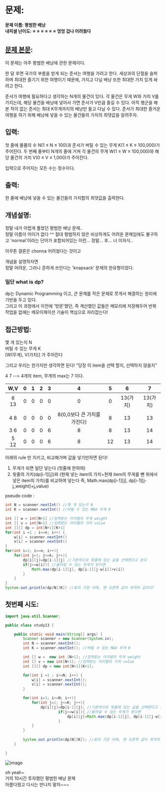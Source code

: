 # 문제:   
**문제 이름: 평범한 배낭**  
**내피셜 난이도: :star: :star: :star: :star: :star: :star: 엉엉 겁나 어려웠다**  

## **[문제 본문](https://www.acmicpc.net/problem/12865)**:  
이 문제는 아주 평범한 배낭에 관한 문제이다.

한 달 후면 국가의 부름을 받게 되는 준서는 여행을 가려고 한다. 세상과의 단절을 슬퍼하며 최대한 즐기기 위한 여행이기 때문에, 가지고 다닐 배낭 또한 최대한 가치 있게 싸려고 한다.

준서가 여행에 필요하다고 생각하는 N개의 물건이 있다. 각 물건은 무게 W와 가치 V를 가지는데, 해당 물건을 배낭에 넣어서 가면 준서가 V만큼 즐길 수 있다. 아직 행군을 해본 적이 없는 준서는 최대 K무게까지의 배낭만 들고 다닐 수 있다. 준서가 최대한 즐거운 여행을 하기 위해 배낭에 넣을 수 있는 물건들의 가치의 최댓값을 알려주자.  

## 입력:   
첫 줄에 물품의 수 N(1 ≤ N ≤ 100)과 준서가 버틸 수 있는 무게 K(1 ≤ K ≤ 100,000)가 주어진다. 두 번째 줄부터 N개의 줄에 거쳐 각 물건의 무게 W(1 ≤ W ≤ 100,000)와 해당 물건의 가치 V(0 ≤ V ≤ 1,000)가 주어진다.

입력으로 주어지는 모든 수는 정수이다.

## 출력:   
한 줄에 배낭에 넣을 수 있는 물건들의 가치합의 최댓값을 출력한다.


## 개념설명:   

정말 내가 어렵게 풀었던 평범한 배낭 문제..  
정말 이름이 어이가 없다 ^^ 절대 평범하지 않은 비상하게도 어려운 문제임에도 불구하고 'normal'이라는 단어가 포함되어있는 이런... 정말... 후... 너 이자식..  

아무튼 결론은 chonna 어려웠다는 것이고  

개념을 설명하자면  
정말 어려운, 그러나 흔하게 쓰인다는 'knapsack' 문제의 한유형이었다.  

### 일단 what is dp?  
dp는 Dynamic Programming 이고, 큰 문제를 작은 문제로 쪼개서 해결하는 원리에 기반을 두고 있다.  
그리고 이 과정에서 이전에 '방문'했던, 즉 계산했던 값들은 메모리에 저장해두어 반복 작업을 없애는 메모이제이션 기술이 핵심으로 자리잡는다!  

## 접근방법:   
몇 개 있는지 N  
버틸 수 있는 무게 K  
[W(무게), V(가치)] 가 주어진다  

그리고 우리는 한가지만 생각하면 된다! "당장 이 item을 선택 할지, 선택하지 않을지"  

4 7 --> 4개의 item, 무게의 max는 7 이다. 

| W,V | 0 | 1 | 2 | 3 | 4 | 5 | 6 | 7 | 
|:---:|:--:|:--:|:--:|:--:|:--:|:--:|:--:|:--:|
| 6 13| 0 | 0 | 0 | 0 | 0 | 0 | 13(가치) | 13(가치) | 
| 4 8 | 0 | 0 | 0 | 0 | 8(0,0보다 큰 가치를 가진다) | 8 | 13 | 13 | 
| 3 6 | 0 | 0 | 0 | 6 | 8 | 8 | 13 | 14 | 
| 5 12| 0 | 0 | 0 | 6 | 8 | 12 | 13 | 14 | 


아래의 rule 만 지키고, 비교해가며 값을 넣기만하면 된다!  
1. 무게가 되면 일단 넣는다 (첫줄에 한하여)  
2. 윗줄의 가치(dp[i-1][j])와 (현재 넣는 item의 가치+현재 item의 무게를 뺀 위에서 넣은 item의 가치)를 비교하여 넣는다 
즉, Math.max(dp[i-1][j], dp[i-1][j-j_weight]+j_value)

pseudo code : 
```java 
int N = scanner.nextInt() //몇 개 있는지 N  
int K = scanner.nextInt() //버틸 수 있는 MAX 무게 K  

int [] w = int[N+1] //입력받는 아이템의 무게 weight 
int [] v = int[N+1] //입력받는 아이템의 가치 value
int [][] dp = int[N+1][K+1]
for(int i =1 ; i<=n; i++) {
    w[i] = scanner.nextInt()
    v[i] = scanner.nextInt()
}
for(int i=1; i<=n; i++){
    for(int j=1; j<=k; j++){
        dp[i][j]=dp[i-1][j] //기본적으로 윗줄에 있는 값을 선택한다고 둔다
        if(j>=w[i]){ //들어갈 수 있는 무게가 된다면 
            Math.max(dp[i-1][j], dp[i-1][j-w[i]]+v[i])
        }
    }
}
System.out.println(dp[N][K]) //표의 가장 아래, 맨 오른쪽 값이 최적의 값이다! 

```



## 첫번째 시도:   
```java
import java.util.Scanner;

public class study13 {

	public static void main(String[] args) {
		Scanner scanner = new Scanner(System.in);
		int N = scanner.nextInt();
		int K = scanner.nextInt(); //버틸 수 있는 MAX 무게 K  

		int [] w =  new int [N+1]; //입력받는 아이템의 무게 weight 
		int [] v = new int[N+1]; //입력받는 아이템의 가치 value
		int [][] dp = new int[N+1][K+1];

		for(int i =1 ; i<=N; i++) {
			w[i] = scanner.nextInt();
			v[i] = scanner.nextInt();
		}

		for(int i=1; i<=N; i++){
			for(int j=1; j<=K; j++){
				dp[i][j]=dp[i-1][j]; //기본적으로 윗줄에 있는 값을 선택한다고 둔다
						if(j>=w[i]){ //들어갈 수 있는 무게가 된다면 
							dp[i][j]=Math.max(dp[i-1][j], dp[i-1][j-w[i]]+v[i]);
						}
			}
		}
		
		System.out.println(dp[N][K]); //표의 가장 아래, 맨 오른쪽 값이 최적의 값이다! 
	}

}

``` 

![image](https://user-images.githubusercontent.com/37579661/90542517-33a9f180-e1bf-11ea-90a4-ce536afc4a97.png)

oh yeah~  
거의 10시간 투자했던 평범한 배낭 문제  
아름다웠고 다시는 만나지 말자~~~  
